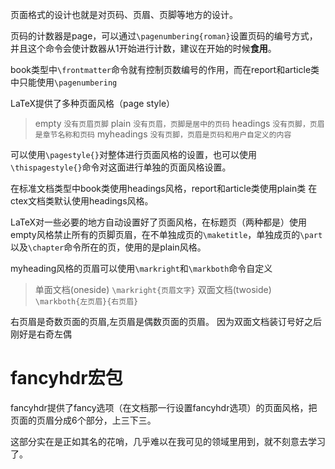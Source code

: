 页面格式的设计也就是对页码、页眉、页脚等地方的设计。

页码的计数器是page，可以通过`\pagenumbering{roman}`设置页码的编号方式，并且这个命令会使计数器从1开始进行计数，建议在开始的时候**食用**。

book类型中`\frontmatter`命令就有控制页数编号的作用，而在report和article类中只能使用`\pagenumbering`

LaTeX提供了多种页面风格（page style）
>empty `没有页眉页脚`
>plain `没有页眉，页脚是居中的页码`
>headings `没有页脚，页眉是章节名称和页码`
>myheadings `没有页脚，页眉是页码和用户自定义的内容`

可以使用`\pagestyle{}`对整体进行页面风格的设置，也可以使用`\thispagestyle{}`命令对这面进行单独的页面风格设置。

在标准文档类型中book类使用headings风格，report和article类使用plain类
在ctex文档类默认使用headings风格。

LaTeX对一些必要的地方自动设置好了页面风格，在标题页（两种都是）使用empty风格禁止所有的页脚页眉，在不单独成页的`\maketitle`，单独成页的`\part`以及`\chapter`命令所在的页，使用的是plain风格。

myheading风格的页眉可以使用`\markright`和`\markboth`命令自定义
>单面文档(oneside)  `\markright{页眉文字}`
>双面文档(twoside)  `\markboth{左页眉}{右页眉}`

右页眉是奇数页面的页眉,左页眉是偶数页面的页眉。
因为双面文档装订号好之后刚好是右奇左偶

# fancyhdr宏包
fancyhdr提供了fancy选项（在文档那一行设置fancyhdr选项）的页面风格，把页面的页眉分成6个部分，上三下三。

这部分实在是正如其名的花哨，几乎难以在我可见的领域里用到，就不刻意去学习了。



